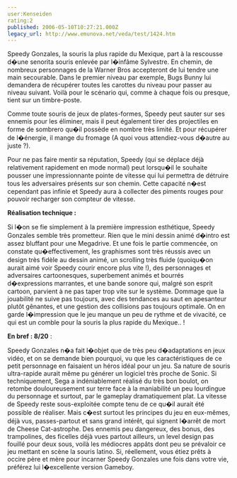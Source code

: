 ```yaml
---
user:Kenseiden
rating:2
published: 2006-05-10T10:27:21.000Z
legacy_url: http://www.emunova.net/veda/test/1424.htm
---
```

Speedy Gonzales, la souris la plus rapide du Mexique, part à la rescousse d�une senorita souris enlevée par l�infâme Sylvestre. En chemin, de nombreux personnages de la Warner Bros accepteront de lui tendre une main secourable. Dans le premier niveau par exemple, Bugs Bunny lui demandera de récupérer toutes les carottes du niveau pour passer au niveau suivant. Voilà pour le scénario qui, comme à chaque fois ou presque, tient sur un timbre-poste.  

  

Comme toute souris de jeux de plates-formes, Speedy peut sauter sur ses ennemis pour les éliminer, mais il peut également tirer des projectiles en forme de sombrero qu�il possède en nombre très limité. Et pour récupérer de l�énergie, il mange du fromage (A quoi vous attendiez-vous d�autre au juste ?).   

  

Pour ne pas faire mentir sa réputation, Speedy (qui se déplace déjà relativement rapidement en mode normal) peut lorsqu�il le souhaite pousser une impressionnante pointe de vitesse qui lui permettra de détruire tous les adversaires présents sur son chemin. Cette capacité n�est cependant pas infinie et Speedy aura à collecter des piments rouges pour pouvoir recharger son compteur de vitesse.  

  

**Réalisation technique :**   

Si l�on se fie simplement à la première impression esthétique, Speedy Gonzales semble très prometteur. Rien que le mini dessin animé d�intro est assez bluffant pour une Megadrive. Et une fois le partie commencée, on constate qu�effectivement, les graphismes sont très réussis avec un design très fidèle au dessin animé, un scrolling très fluide (quoiqu�on aurait aimé voir Speedy courir encore plus vite !), des personnages et adversaires cartoonesques, superbement animés et bourrés d�expressions marrantes, et une bande sonore qui, malgré son esprit cartoon, parvient à ne pas taper trop vite sur le système. Dommage que la jouabilité ne suive pas toujours, avec des tendances au saut en apesanteur plutôt gênantes, et une gestion des collisions pas toujours optimale. On en garde l�impression que le jeu manque un peu de rythme et de vivacité, ce qui est un comble pour la souris la plus rapide du Mexique.. !  

  

**En bref : 8/20** :  

Speedy Gonzales n�a fait l�objet que de très peu d�adaptations en jeux vidéo, et on se demande bien pourquoi, vu que les caractéristiques de ce petit personnage en faisaient un héros idéal pour un jeu. Sa nature de souris ultra-rapide aurait même pu générer un logiciel très proche de Sonic. Si techniquement, Sega a indéniablement réalisé du très bon boulot, on retombe douloureusement sur terre face à la maniabilité un peu lourdingue du personnage et surtout, par le gameplay dramatiquement plat. La vitesse de Speedy reste sous-exploitée compte tenu de ce qu�il aurait été possible de réaliser. Mais c�est surtout les principes du jeu en eux-mêmes, déjà vus, passes-partout et sans grand intérêt, qui signent l�arrêt de mort de Cheese Cat-astrophe. Des ennemis peu dangereux, des bonus, des trampolines, des ficelles déjà vues partout ailleurs, un level design pas fouillé pour deux sous, voilà les médiocres appâts dont peu se prévaloir ce jeu mettant en scène la souris latino. Si, réellement, vous étiez prêts à occire père et mère pour incarner Speedy Gonzales une fois dans votre vie, préférez lui l�excellente version Gameboy.